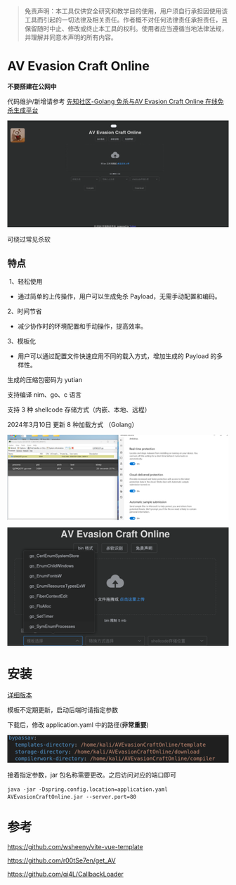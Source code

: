 > 免责声明：本工具仅供安全研究和教学目的使用，用户须自行承担因使用该工具而引起的一切法律及相关责任。作者概不对任何法律责任承担责任，且保留随时中止、修改或终止本工具的权利。使用者应当遵循当地法律法规，并理解并同意本声明的所有内容。

# AV Evasion Craft Online

**不要搭建在公网中**

代码维护/新增请参考 [先知社区-Golang 免杀与AV Evasion Craft Online 在线免杀生成平台](https://xz.aliyun.com/t/13411?time__1311=mqmxnDBQqDq7wq05d4%2BxCuwCxu7faQQY4D#toc-6:~:text=%E5%A2%9E%E5%8A%A0%E4%B8%80%E5%AE%9A%E9%9A%BE%E5%BA%A6-,Go%20%E5%85%8D%E6%9D%80,-%E5%B9%B3%E5%8F%B0%E8%87%AA%E5%B8%A6)

![image-20240124190806863](images/image-20240124190806863.png)

可绕过常见杀软

## 特点
​	1、轻松使用
- 通过简单的上传操作，用户可以生成免杀 Payload，无需手动配置和编码。

2、时间节省
- 减少协作时的环境配置和手动操作，提高效率。

3、模板化
- 用户可以通过配置文件快速应用不同的载入方式，增加生成的 Payload 的多样性。


生成的压缩包密码为 yutian


支持编译 nim、go、c 语言

支持 3 种 shellcode 存储方式（内嵌、本地、远程）

2024年3月10日 更新 8 种加载方式 （Golang）

![PixPin_2024-03-10_16-41-50](images/012.png)

![PixPin_2024-03-10_17-45-02](images/013.png)



# 安装

[详细版本](https://github.com/yutianqaq/AVEvasionCraftOnline/wiki)

模板不定期更新，启动后端时请指定参数

下载后，修改 application.yaml 中的路径(**非常重要**)

![image-20240131132406380](images/image-20240131132406380.png)

接着指定参数，jar 包名称需要更改。之后访问对应的端口即可

`java -jar -Dspring.config.location=application.yaml AVEvasionCraftOnline.jar --server.port=80`



# 参考

https://github.com/wsheeny/vite-vue-template

https://github.com/r00tSe7en/get_AV

https://github.com/qi4L/CallbackLoader
